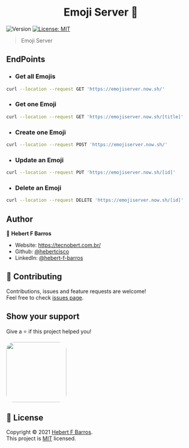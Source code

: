 <h1 align="center">Emoji Server 👋</h1>
<p>
  <img alt="Version" src="https://img.shields.io/badge/version-0.0.1-blue.svg?cacheSeconds=2592000" />
  <a href="LICENSE" target="_blank">
    <img alt="License: MIT" src="https://img.shields.io/badge/License-MIT-yellow.svg" />
  </a>

</p>

> Emoji Server

## EndPoints

- ### Get all Emojis

```sh
curl --location --request GET 'https://emojiserver.now.sh/'
```

- ### Get one Emoji

```sh
curl --location --request GET 'https://emojiserver.now.sh/[title]'
```

- ### Create one Emoji

```sh
curl --location --request POST 'https://emojiserver.now.sh/'
```

- ### Update an Emoji

```sh
curl --location --request PUT 'https://emojiserver.now.sh/[id]'
```

- ### Delete an Emoji

```sh
curl --location --request DELETE 'https://emojiserver.now.sh/[id]'
```

## Author

👤 **Hebert F Barros**

- Website: https://tecnobert.com.br/
- Github: [@hebertcisco](https://github.com/hebertcisco)
- LinkedIn: [@hebert-f-barros](https://linkedin.com/in/hebert-f-barros)

## 🤝 Contributing

Contributions, issues and feature requests are welcome!<br />Feel free to check [issues page](issues).

## Show your support

Give a ⭐️ if this project helped you!

<a  href="https://www.patreon.com/hebertfbarros">
  <img style="border-radius:20px;" src="https://c5.patreon.com/external/logo/become_a_patron_button@2x.png" width="160">
</a>

## 📝 License

Copyright © 2021 [Hebert F Barros](https://github.com/hebertcisco).<br />
This project is [MIT](LICENSE) licensed.

